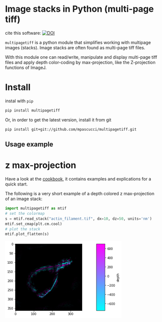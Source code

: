 # Image stacks in Python (multi-page tiff)

cite this software:
[![DOI](https://zenodo.org/badge/166888905.svg)](https://zenodo.org/badge/latestdoi/166888905)

`multipagetiff` is a python module that simplifies working with multipage images (stacks). Image stacks are often found as multi-page tiff files.

With this module one can read/write, manipulate and display multi-page tiff files and apply depth color-coding by max-projection, like the Z-projection functions of ImageJ.

# Install
instal with `pip`
```sh
pip install multipagetiff
```

Or, in order to get the latest version, install it from git
```
pip install git+git://github.com/mpascucci/multipagetiff.git
```

## Usage example

# z max-projection

Have a look at the [cookbook](examples/markdown/example.md), it contains examples and explications for a quick start.

The following is a very short example of a depth colored z max-projection of an image stack:

```python
import multipagetiff as mtif
# set the colormap
s = mtif.read_stack("actin_filament.tif", dx=10, dz=50, units='nm')
mtif.set_cmap(plt.cm.cool)
# plot the stack
mtif.plot_flatten(s)
```
    
![png](examples/markdown/output_24_0.png)

